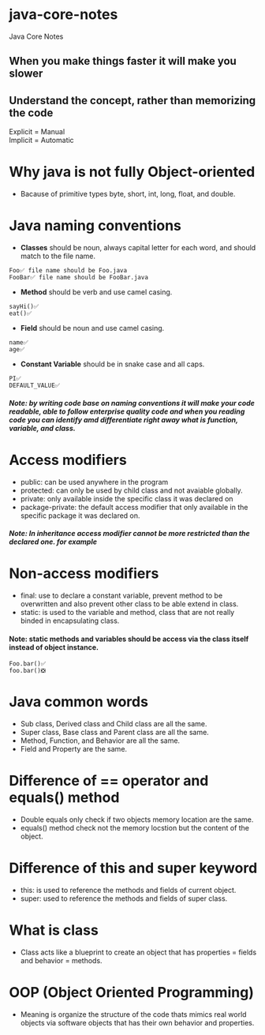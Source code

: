 # java-core-notes
Java Core Notes

## When you make things faster it will make you slower

## Understand the concept, rather than memorizing the code

Explicit = Manual  
Implicit = Automatic

# Why java is not fully Object-oriented
- Bacause of primitive types byte, short, int, long, float, and double.

# Java naming conventions
- **Classes** should be noun, always capital letter for each word, and should match to the file name.
```
Foo✅ file name should be Foo.java
FooBar✅ file name should be FooBar.java
```
- **Method** should be verb and use camel casing.
```
sayHi()✅
eat()✅
```
- **Field** should be noun and use camel casing.
```
name✅
age✅
```
- **Constant Variable** should be in snake case and all caps.
```
PI✅
DEFAULT_VALUE✅
```
##### Note: by writing code base on naming conventions it will make your code readable, able to follow enterprise quality code and when you reading code you can identify amd differentiate right away what is function, variable, and class. 


# Access modifiers
- public: can be used anywhere in the program
- protected: can only be used by child class and not avaiable globally.
- private: only available inside the specific class it was declared on
- package-private: the default access modifier that only available in the specific package it was declared on.
##### Note: In inheritance access modifier cannot be more restricted than the declared one. for example

# Non-access modifiers
- final: use to declare a constant variable, prevent method to be overwritten and also prevent other class to be able extend in class.
- static: is used to the variable and method, class that are not really binded in encapsulating class.
#### Note: static methods and variables should be access via the class itself instead of object instance.
```
Foo.bar()✅
foo.bar()❎
```

# Java common words
- Sub class, Derived class and Child class are all the same.
- Super class, Base class and Parent class are all the same.
- Method, Function, and Behavior are all the same.
- Field and Property are the same.

# Difference of == operator and equals() method
- Double equals only check if two objects memory location are the same.
- equals() method check not the memory locstion but the content of the object.

# Difference of this and super keyword
- this: is used to reference the methods and fields of current object.
- super: used to reference the methods and fields of super class.

# What is class
- Class acts like a blueprint to create an object that has properties = fields and behavior = methods.

# OOP (Object Oriented Programming)
- Meaning is organize the structure of the code thats mimics real world objects via software objects that has their own behavior and properties.
